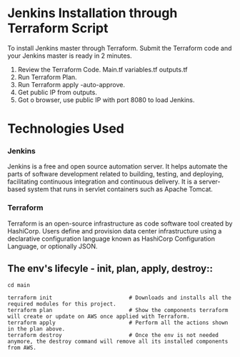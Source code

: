 # Jenkins Installation through Terraform Script

To install Jenkins master through Terraform. Submit the Terraform code and your Jenkins master is ready in 2 minutes.

1) Review the Terraform Code.
     Main.tf variables.tf outputs.tf
2) Run Terraform Plan.
3) Run Terraform apply -auto-approve.
4) Get public IP from outputs.
5) Got o browser, use public IP with port 8080 to load Jenkins.

# Technologies Used

### Jenkins
Jenkins is a free and open source automation server. It helps automate the parts of software development related to building, testing, and deploying, facilitating continuous integration and continuous delivery. It is a server-based system that runs in servlet containers such as Apache Tomcat.

### Terraform
Terraform is an open-source infrastructure as code software tool created by HashiCorp. Users define and provision data center infrastructure using a declarative configuration language known as HashiCorp Configuration Language, or optionally JSON.

## The env's lifecyle - init, plan, apply, destroy:: 
```
cd main

terraform init                        # Downloads and installs all the required modules for this project.
terraform plan                        # Show the components terraform will create or update on AWS once applied with Terraform.
terraform apply                       # Perform all the actions shown in the plan above.
terraform destroy                     # Once the env is not needed anymore, the destroy command will remove all its installed components from AWS.
```
